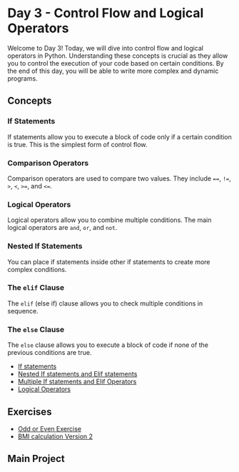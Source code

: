 # Day 3 - Control Flow and Logical Operators

Welcome to Day 3! Today, we will dive into control flow and logical operators in Python. Understanding these concepts is crucial as they allow you to control the execution of your code based on certain conditions. By the end of this day, you will be able to write more complex and dynamic programs.

## Concepts

### If Statements

If statements allow you to execute a block of code only if a certain condition is true. This is the simplest form of control flow.

### Comparison Operators

Comparison operators are used to compare two values. They include `==`, `!=`, `>`, `<`, `>=`, and `<=`.

### Logical Operators

Logical operators allow you to combine multiple conditions. The main logical operators are `and`, `or`, and `not`.

### Nested If Statements

You can place if statements inside other if statements to create more complex conditions.

### The `elif` Clause

The `elif` (else if) clause allows you to check multiple conditions in sequence.

### The `else` Clause

The `else` clause allows you to execute a block of code if none of the previous conditions are true.

- [If statements](./concepts/00_if-statements.py)
- [Nested If statements and Elif statements](./concepts/01_nested-if.py)
- [Multiple If statements and Elif Operators](./concepts/02_multiple-if-statements.py)
- [Logical Operators](./concepts/03_logical-operators.py)

## Exercises

- [Odd or Even Exercise](./concepts/00-odd-or-even.md)
- [BMI calculation Version 2](./exercises/01_BMI-calculator-v2.md)

## Main Project


